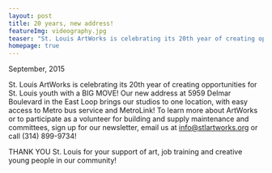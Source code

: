 ```yaml
---
layout: post
title: 20 years, new address!
featureImg: videography.jpg
teaser: "St. Louis ArtWorks is celebrating its 20th year of creating opportunities for St. Louis youth with a BIG MOVE! "
homepage: true
---
```


September, 2015

St. Louis ArtWorks is celebrating its 20th year of creating opportunities for St. Louis youth with a BIG MOVE! Our new address at 5959 Delmar Boulevard in the East Loop brings our studios to one location, with easy access to Metro bus service and MetroLink! To learn more about ArtWorks or to participate as a volunteer for building and supply maintenance and committees, sign up for our newsletter, email us at [info@stlartworks.org](javascript:void(location.href='mailto:'+String.fromCharCode(105,110,102,111,64,115,116,108,97,114,116,119,111,114,107,115,46,111,114,103)+'?subject=Interested%20in%20volunteer%20opportunities!')) or call (314) 899-9734!

THANK YOU St. Louis for your support of art, job training and creative young people in our community!